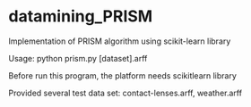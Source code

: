 # datamining_PRISM

Implementation of PRISM algorithm using scikit-learn library

Usage: python prism.py [dataset].arff

Before run this program, the platform needs scikitlearn library

Provided several test data set: contact-lenses.arff, weather.arff
